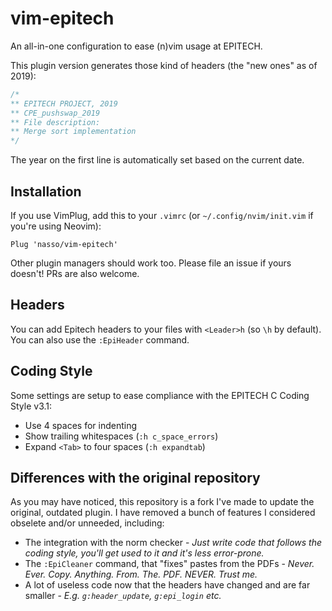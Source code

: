 vim-epitech
===========

An all-in-one configuration to ease (n)vim usage at EPITECH.

This plugin version generates those kind of headers (the "new ones" as of 2019):

```c
/*
** EPITECH PROJECT, 2019
** CPE_pushswap_2019
** File description:
** Merge sort implementation
*/
```

The year on the first line is automatically set based on the current date.

## Installation

If you use VimPlug, add this to your `.vimrc` (or `~/.config/nvim/init.vim` if
you're using Neovim):
```
Plug 'nasso/vim-epitech'
```

Other plugin managers should work too. Please file an issue if yours doesn't!
PRs are also welcome.

## Headers

You can add Epitech headers to your files with `<Leader>h` (so `\h` by default).
You can also use the `:EpiHeader` command.

## Coding Style

Some settings are setup to ease compliance with the EPITECH C Coding Style v3.1:
- Use 4 spaces for indenting
- Show trailing whitespaces (`:h c_space_errors`)
- Expand `<Tab>` to four spaces (`:h expandtab`)

## Differences with the original repository

As you may have noticed, this repository is a fork I've made to update the
original, outdated plugin. I have removed a bunch of features I considered
obselete and/or unneeded, including:
- The integration with the norm checker - _Just write code that follows the
coding style, you'll get used to it and it's less error-prone._
- The `:EpiCleaner` command, that "fixes" pastes from the PDFs - _Never. Ever.
Copy. Anything. From. The. PDF. NEVER. Trust me._
- A lot of useless code now that the headers have changed and are far smaller -
_E.g. `g:header_update`, `g:epi_login` etc._
